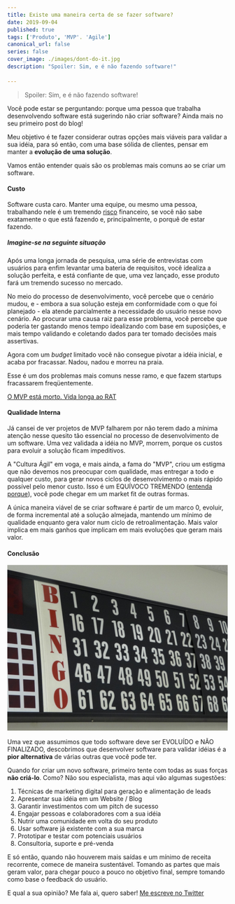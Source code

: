```yaml
---
title: Existe uma maneira certa de se fazer software?
date: 2019-09-04
published: true
tags: ['Produto', 'MVP'. 'Agile']
canonical_url: false
series: false
cover_image: ./images/dont-do-it.jpg
description: "Spoiler: Sim, e é não fazendo software!"

---
```


> Spoiler: Sim, e é não fazendo software!

Você pode estar se perguntando: porque uma pessoa que trabalha desenvolvendo software está sugerindo não criar software? Ainda mais no seu primeiro post do blog!

Meu objetivo é te fazer considerar outras opções mais viáveis para validar a sua idéia, para só então, com uma base sólida de clientes, pensar em manter a **evolução de uma solução**.

Vamos então entender quais são os problemas mais comuns ao se criar um software.

#### Custo

Software custa caro. Manter uma equipe, ou mesmo uma pessoa, trabalhando nele é um tremendo [risco](https://uxdesign.cc/riskiest-assumption-canvas-73ec0e2e0abc) financeiro, se você não sabe exatamente o que está fazendo e, principalmente, o porquê de estar fazendo.

##### Imagine-se na seguinte situação

Após uma longa jornada de pesquisa, uma série de entrevistas com usuários para enfim levantar uma bateria de requisitos, você idealiza a solução perfeita, e está confiante de que, uma vez lançado, esse produto fará um tremendo sucesso no mercado.

No meio do processo de desenvolvimento, você percebe que o cenário mudou, e - embora a sua solução esteja em conformidade com o que foi planejado - ela atende parcialmente a necessidade do usuário nesse novo cenário. Ao procurar uma causa raiz para esse problema, você percebe que poderia ter gastando menos tempo idealizando com base em suposições, e mais tempo validando e coletando dados para ter tomado decisões mais assertivas.

Agora com um *budget* limitado você não consegue pivotar a idéia inicial, e acaba por fracassar. Nadou, nadou e morreu na praia.

Esse é um dos problemas mais comuns nesse ramo, e que fazem startups fracassarem freqüentemente.

[O MVP está morto. Vida longa ao RAT](https://hackernoon.com/the-mvp-is-dead-long-live-the-rat-233d5d16ab02)

#### Qualidade Interna

Já cansei de ver projetos de MVP falharem por não terem dado a mínima atenção nesse quesito tão essencial no processo de desenvolvimento de um software. Uma vez validada a idéia no MVP, morrem, porque os custos para evoluir a solução ficam impeditivos.

A "Cultura Ágil" em voga, e mais ainda, a fama do "MVP", criou um estigma que não devemos nos preocupar com qualidade, mas entregar a todo e qualquer custo, para gerar novos ciclos de desenvolvimento o mais rápido possível pelo menor custo. Isso é um EQUÍVOCO TREMENDO ([entenda porque](https://www.youtube.com/watch?v=xjjX3R2WuoM)), você pode chegar em um market fit de outras formas.

A única maneira viável de se criar software é partir de um marco 0, evoluir, de forma incremental até a solução almejada, mantendo um mínimo de qualidade enquanto gera valor num ciclo de retroalimentação. Mais valor implica em mais ganhos que implicam em mais evoluções que geram mais valor.

#### Conclusão

![Cartela de Bingo](images/bingo.jpg)

Uma vez que assumimos que todo software deve ser EVOLUÍDO e NÃO FINALIZADO, descobrimos que desenvolver software para validar idéias é a **pior alternativa** de várias outras que você pode ter.

Quando for criar um novo software, primeiro tente com todas as suas forças **não criá-lo**. Como? Não sou especialista, mas aqui vão algumas sugestões:

1. Técnicas de marketing digital para geração e alimentação de leads
2. Apresentar sua idéia em um Website / Blog
3. Garantir investimentos com um pitch de sucesso
4. Engajar pessoas e colaboradores com a sua idéia
5. Nutrir uma comunidade em volta do seu produto
6. Usar software já existente com a sua marca
7. Prototipar e testar com potenciais usuários
8. Consultoria, suporte e pré-venda

E só então, quando não houverem mais saídas e um mínimo de receita recorrente, comece de maneira sustentável. Tomando as partes que mais geram valor, para chegar pouco a pouco no objetivo final, sempre tomando como base o feedback do usuário.

E qual a sua opinião? Me fala ai, quero saber! [Me escreve no Twitter](http://twitter.com/klarkc)

